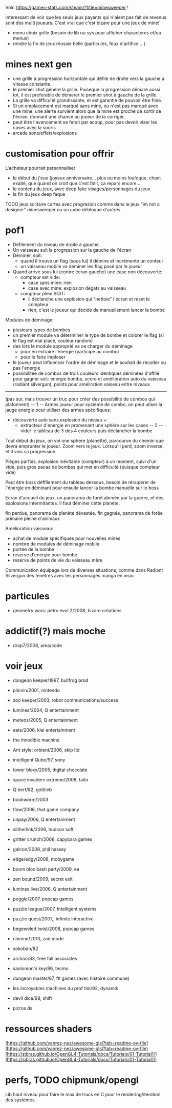 Voir: https://games-stats.com/steam/?title=minesweeper !

Interessant de voir que les seuls jeux payants qui n'aient pas fait de revenus
sont des multi joueurs. C'est vrai que c'est bizare pour une jeux de mine!

- menu choix grille (besoin de lib ou sys pour afficher charactères et/ou menus)
- rendre la fin de jeux réussie belle (particules, feux d'artifice ...)

# mines next gen

- une grille à progression horizontale qui défile de droite vers la gauche a
vitesse constante.
- le premier shot génère la grille. Puiseque la progression démare aussi tot,
il est preferable de démarer le premier shot à gauche de la grille.
- La grille va difficulté grandissante, et est garantie de pouvoir être finie.
- Si un emplacement est marqué sans mine, ou n'est pas marqué avec une mine, une
alerte survient alors que la mine est proche de sortir de l'écran, donnant une
chance au joueur de la corriger.
- peut être l'avancement se ferait par acoup, pour pas devoir viser les cases
avec la souris
- arcade sons/effets/explosions


customisation pour offrir
=========================

L'acheteur pourrait personnaliser
- le début du j'eux (joyeux anniversaire... plus ou moins loufoque, chant
exalté, que quand on croit que c'est finit, ça repars encore...
- le contenu du jeux, avec deep fake visages/personnages du jeux
- la fin du jeux deep faque

TODO jeux solitaire cartes avec progresion comme dans le jeux "im not a
designer" minesweeper ou un cube débloque d'autres.


pof1
====

- Défilement du niveau de droite à gauche.
- Un vaisseau suit la progression sur la gauche de l'écran
- Déminer, soit:
  - quand il trouve un flag (sous lui) il démine et incrémente un conteur
  - un vaisseau mobile va déminer les flag posé par le joueur
- Quand arrive sous lui (contre écran gauche) une case non découverte:
  - compteur est vide:
    - case sans mine: rien
    - case avec mine: explosion dégats au vaisseau
  - compteur plein SOIT:
    - il déclanche une explosion qui "nettoie" l'écran et reset le compteur
    - rien, c'est le joueur qui décide de manuellement lancer la bombe

Modules de déminage:
- plusieurs types de bombes
- un premier module va déterminer le type de bombe et colorer le flag (si
le flag est mal placé, couleur random)
- des lors le module approprié va ce charger du déminage
  - pour en extraire l'energie (participe au combo)
  - pour le faire imploser
- le joueur peut influencer l'ordre de déminage et le souhait de récolter ou
pas l'energie
- possibilitée de combos de trois couleurs identiques déminées d'affilé pour
gagner soit: energie bombe, score et amélioration auto du vaisseau (radiant
silvergun), points pour améliration vaiseau entre niveaux

------
(pas sur, mais trouver un truc pour créer des possibilité de combos qui
plafonnent)
-- 1 --
Armes joueur pour système de combo, on peut utiser la jauge energie pour
utiliser des armes spécifiques:
- découverte auto sans explosion du niveau +:
  - extracteur d'energie en promenant une sphère sur les cases
-- 2 --
vider le tableau de 3 des 4 couleurs puis déclancher la bombe


Tout début du jeux, on voi une sphere (planette), parcourue du chemin
que devra emprunter le joueur. Zoom vers le jeux. Lorsqu'il perd, zoom
inverse, et il vois sa progression.

Pièges parfois, explosion inévitable (compteur) à un moment, suivi d'un
vide, puis gros pacas de bombes qui met en difficulté (puisque compteur
vide)

Peut être boss déffilement du tableau dessous, besoin de récupérer de
l'énergie en déminant pour ensuite lancer la bombe manuelle sur le boss

Ecran d'accueil du jeux, un panorama de foret abimée par la guerre, et
des explosions intermitantes. Il faut déminer cette planète.

fin perdue, panorama de planète dévastée.
fin gagnée, panorama de forêe primaire pleine d'animaux

Amélioration vaisseau:
- achat de module spécifiques pour nouvelles mines
- nombre de modules de déminage mobile
- portée de la bombe
- reserve d'energie pour bombe
- reserve de points de vie du vaisseau mère

Communication équipage lors de diverses situations, comme dans Radiant
Silvergun des fenètres avec les personnages manga en visio.

particules
==========

- geometry wars: petro evol 2/2008, bizare créations

addictif(?) mais moche
======================

- drop7/2008, area/code

voir jeux
=========
- dongeon keeper/1997, bullfrog prod
- pikmin/2001, nintendo
- zoo keeper/2003, robot communications/success
- lumines/2004, Q entertainment
- meteos/2005, Q entertainment
- eets/2006, klei entertainment
- the innedible machine
- Ant style: orbient/2006, skip ltd
- intelligent Qube/97, sony
- tower bloxx/2005, digital chocolate
- space invaders extreme/2008, taito
- Q bert/82, gottlieb
- bookworm/2003
- flow/2006, that game company
- unpay/2006, Q entertainment
- slitherlink/2006, hudson soft
- gritter crunch/2008, capybara games
- galcon/2008, phil hassey
- edge/edgy/2008, mobygame

- boom blox bash party/2009, ea
- zen bound/2009, secret exit
- lumines live/2006, Q entertainment
- peggle/2007, popcap games
- puzzle league/2007, Intelligent systems
- puzzle quest/2007,, infinite interactive
- begeweled twist/2008, popcap games
- chimne/2010, zoé mode
- sokoban/82
- archon/83, free fall associates
- saolomon's key/86, tecmo
- dungeon master/87, ftl games (avec histoire commune)
- les incroyables machines du prof tim/92, dynamik
- devil dice/98, shift
- picros ds

ressources shaders
==================

[https://github.com/vanrez-nez/awesome-glsl?tab=readme-ov-file](https://github.com/vanrez-nez/awesome-glsl?tab=readme-ov-file)
[https://sibras.github.io/OpenGL4-Tutorials/docs/Tutorials/01-Tutorial1/](https://sibras.github.io/OpenGL4-Tutorials/docs/Tutorials/01-Tutorial1/)

perfs, TODO chipmunk/opengl
===========================

Lib haut niveau pour faire le max de trucs en C pour le rendering/iteration
des systèmes.

